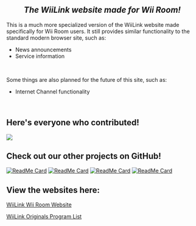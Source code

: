   <h2 align="center"><b><i>The WiiLink website made for Wii Room!</i></b></h2>
</p>

This is a much more specialized version of the WiiLink website made specifically for Wii Room users.
It still provides similar functionality to the standard modern browser site, such as:

- News announcements
- Service information

</br>

Some things are also planned for the future of this site, such as:

- Internet Channel functionality

</br>

## Here's everyone who contributed!
<a href = "https://github.com/WiiLink24/web/graphs/contributors">
  <img src = "https://contrib.rocks/image?repo=KingMayro/wiiroom.wiilink24"/>
</a>



## Check out our other projects on GitHub!
[![ReadMe Card](https://github-readme-stats.vercel.app/api/pin/?username=WiiLink24&repo=web)](https://github.com/WiiLink24/web)
[![ReadMe Card](https://github-readme-stats.vercel.app/api/pin/?username=WiiLink24&repo=WiiLink24-Patcher)](https://github.com/WiiLink24/WiiLink24-Patcher)
[![ReadMe Card](https://github-readme-stats.vercel.app/api/pin/?username=WiiLink24&repo=room-server)](https://github.com/WiiLink24/room-server)
[![ReadMe Card](https://github-readme-stats.vercel.app/api/pin/?username=WiiLink24&repo=food-server)](https://github.com/WiiLink24/food-server)

## View the websites here:
<p> <a href = "https://wiiroom.wiilink24.com/index.html">WiiLink Wii Room Website </a> </p>
<p> <a href = "https://wiiroom.wiilink24.com/originals/index.html">WiiLink Originals Program List </a> </p>

